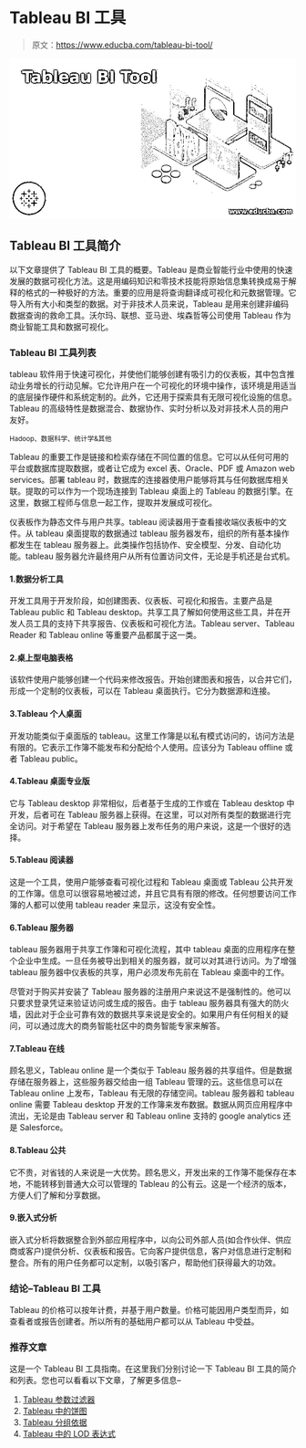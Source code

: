 # Tableau BI 工具

> 原文：<https://www.educba.com/tableau-bi-tool/>

![Tableau BI Tool](img/4ca19dd4f4b10cd57cae61998d4a8ae7.png)



## Tableau BI 工具简介

以下文章提供了 Tableau BI 工具的概要。Tableau 是商业智能行业中使用的快速发展的数据可视化方法。这是用编码知识和零技术技能将原始信息集转换成易于解释的格式的一种极好的方法。重要的应用是将查询翻译成可视化和元数据管理。它导入所有大小和类型的数据。对于非技术人员来说，Tableau 是用来创建非编码数据查询的救命工具。沃尔玛、联想、亚马逊、埃森哲等公司使用 Tableau 作为商业智能工具和数据可视化。

### Tableau BI 工具列表

tableau 软件用于快速可视化，并使他们能够创建有吸引力的仪表板，其中包含推动业务增长的行动见解。它允许用户在一个可视化的环境中操作，该环境是用适当的底层操作硬件和系统定制的。此外，它还用于探索具有无限可视化设施的信息。Tableau 的高级特性是数据混合、数据协作、实时分析以及对非技术人员的用户友好。

<small>Hadoop、数据科学、统计学&其他</small>

Tableau 的重要工作是链接和检索存储在不同位置的信息。它可以从任何可用的平台或数据库提取数据，或者让它成为 excel 表、Oracle、PDF 或 Amazon web services。部署 tableau 时，数据库的连接器使用户能够将其与任何数据库相关联。提取的可以作为一个现场连接到 Tableau 桌面上的 Tableau 的数据引擎。在这里，数据工程师与信息一起工作，提取并发展成可视化。

仪表板作为静态文件与用户共享。tableau 阅读器用于查看接收端仪表板中的文件。从 tableau 桌面提取的数据通过 tableau 服务器发布，组织的所有基本操作都发生在 tableau 服务器上。此类操作包括协作、安全模型、分发、自动化功能。tableau 服务器允许最终用户从所有位置访问文件，无论是手机还是台式机。

#### 1.数据分析工具

开发工具用于开发阶段，如创建图表、仪表板、可视化和报告。主要产品是 Tableau public 和 Tableau desktop。共享工具了解如何使用这些工具，并在开发人员工具的支持下共享报告、仪表板和可视化方法。Tableau server、Tableau Reader 和 Tableau online 等重要产品都属于这一类。

#### 2.桌上型电脑表格

该软件使用户能够创建一个代码来修改报告。开始创建图表和报告，以合并它们，形成一个定制的仪表板，可以在 Tableau 桌面执行。它分为数据源和连接。

#### 3.Tableau 个人桌面

开发功能类似于桌面版的 tableau。这里工作簿是以私有模式访问的，访问方法是有限的。它表示工作簿不能发布和分配给个人使用。应该分为 Tableau offline 或者 Tableau public。

#### 4.Tableau 桌面专业版

它与 Tableau desktop 非常相似，后者基于生成的工作或在 Tableau desktop 中开发，后者可在 Tableau 服务器上获得。在这里，可以对所有类型的数据进行完全访问。对于希望在 Tableau 服务器上发布任务的用户来说，这是一个很好的选择。

#### 5.Tableau 阅读器

这是一个工具，使用户能够查看可视化过程和 Tableau 桌面或 Tableau 公共开发的工作簿。信息可以很容易地被过滤，并且它具有有限的修改。任何想要访问工作簿的人都可以使用 tableau reader 来显示，这没有安全性。

#### 6.Tableau 服务器

tableau 服务器用于共享工作簿和可视化流程，其中 tableau 桌面的应用程序在整个企业中生成。一旦任务被导出到相关的服务器，就可以对其进行访问。为了增强 tableau 服务器中仪表板的共享，用户必须发布先前在 Tableau 桌面中的工作。

尽管对于购买并安装了 Tableau 服务器的注册用户来说这不是强制性的。他可以只要求登录凭证来验证访问或生成的报告。由于 tableau 服务器具有强大的防火墙，因此对于企业可靠有效的数据共享来说是安全的。如果用户有任何相关的疑问，可以通过庞大的商务智能社区中的商务智能专家来解答。

#### 7.Tableau 在线

顾名思义，Tableau online 是一个类似于 Tableau 服务器的共享组件。但是数据存储在服务器上，这些服务器交给由一组 Tableau 管理的云。这些信息可以在 Tableau online 上发布，Tableau 有无限的存储空间。tableau 服务器和 tableau online 需要 Tableau desktop 开发的工作簿来发布数据。数据从网页应用程序中流出，无论是由 Tableau server 和 Tableau online 支持的 google analytics 还是 Salesforce。

#### 8.Tableau 公共

它不贵，对省钱的人来说是一大优势。顾名思义，开发出来的工作簿不能保存在本地，不能转移到普通大众可以管理的 Tableau 的公有云。这是一个经济的版本，方便人们了解和分享数据。

#### 9.嵌入式分析

嵌入式分析将数据整合到外部应用程序中，以向公司外部人员(如合作伙伴、供应商或客户)提供分析、仪表板和报告。它向客户提供信息，客户对信息进行定制和整合。所有的用户任务都可以定制，以吸引客户，帮助他们获得最大的功效。

### 结论–Tableau BI 工具

Tableau 的价格可以按年计费，并基于用户数量。价格可能因用户类型而异，如查看者或报告创建者。所以所有的基础用户都可以从 Tableau 中受益。

### 推荐文章

这是一个 Tableau BI 工具指南。在这里我们分别讨论一下 Tableau BI 工具的简介和列表。您也可以看看以下文章，了解更多信息–

1.  [Tableau 参数过滤器](https://www.educba.com/tableau-parameter-filter/)
2.  [Tableau 中的饼图](https://www.educba.com/pie-chart-in-tableau/)
3.  [Tableau 分组依据](https://www.educba.com/tableau-group-by/)
4.  [Tableau 中的 LOD 表达式](https://www.educba.com/lod-expressions-in-tableau/)





